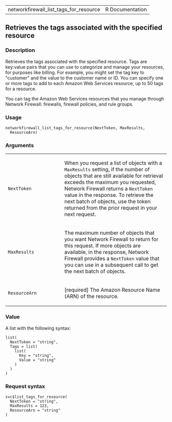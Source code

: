 <table style="width: 100%;">
<tbody>
<tr class="odd">
<td>networkfirewall_list_tags_for_resource</td>
<td style="text-align: right;">R Documentation</td>
</tr>
</tbody>
</table>

## Retrieves the tags associated with the specified resource

### Description

Retrieves the tags associated with the specified resource. Tags are
key:value pairs that you can use to categorize and manage your
resources, for purposes like billing. For example, you might set the tag
key to "customer" and the value to the customer name or ID. You can
specify one or more tags to add to each Amazon Web Services resource, up
to 50 tags for a resource.

You can tag the Amazon Web Services resources that you manage through
Network Firewall: firewalls, firewall policies, and rule groups.

### Usage

    networkfirewall_list_tags_for_resource(NextToken, MaxResults,
      ResourceArn)

### Arguments

<table>
<colgroup>
<col style="width: 35%" />
<col style="width: 65%" />
</colgroup>
<tbody>
<tr class="odd">
<td><code
id="networkfirewall_list_tags_for_resource_:_NextToken">NextToken</code></td>
<td><p>When you request a list of objects with a <code>MaxResults</code>
setting, if the number of objects that are still available for retrieval
exceeds the maximum you requested, Network Firewall returns a
<code>NextToken</code> value in the response. To retrieve the next batch
of objects, use the token returned from the prior request in your next
request.</p></td>
</tr>
<tr class="even">
<td><code
id="networkfirewall_list_tags_for_resource_:_MaxResults">MaxResults</code></td>
<td><p>The maximum number of objects that you want Network Firewall to
return for this request. If more objects are available, in the response,
Network Firewall provides a <code>NextToken</code> value that you can
use in a subsequent call to get the next batch of objects.</p></td>
</tr>
<tr class="odd">
<td><code
id="networkfirewall_list_tags_for_resource_:_ResourceArn">ResourceArn</code></td>
<td><p>[required] The Amazon Resource Name (ARN) of the
resource.</p></td>
</tr>
</tbody>
</table>

### Value

A list with the following syntax:

    list(
      NextToken = "string",
      Tags = list(
        list(
          Key = "string",
          Value = "string"
        )
      )
    )

### Request syntax

    svc$list_tags_for_resource(
      NextToken = "string",
      MaxResults = 123,
      ResourceArn = "string"
    )
